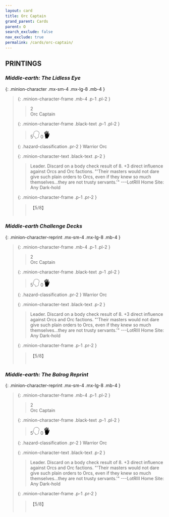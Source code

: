 ```yaml
---
layout: card
title: Orc Captain
grand_parent: Cards
parent: O
search_exclude: false
nav_exclude: true
permalink: /cards/orc-captain/
---
```


## PRINTINGS


### _Middle-earth: The Lidless Eye_

{: .minion-character .mx-sm-4 .mx-lg-8 .mb-4 }
> {: .minion-character-frame .mb-4 .p-1 .pl-2 }
> > <div class="hazard-mp">2</div>
> > <div class="card-name">Orc Captain</div>
>
> {: .minion-character-frame .black-text .p-1 .pl-2 }
> > 5![](/assets/images/mind.svg) 0![](/assets/images/di.svg)
>
> {: .hazard-classification .pr-2 }
> Warrior Orc
>
> {: .minion-character-text .black-text .p-2 }
> > Leader. Discard on a body check result of 8. +3 direct influence against Orcs and Orc factions.  "'Their masters would not dare give such plain orders to Orcs, even if they knew so much themselves...they are not trusty servants.'" ---LotRIII  Home Site: Any Dark-hold 
>
> {: .minion-character-frame .p-1 .pr-2 }
> > <div class="card-shield">【5/8】</div>
> > <div class="card-corruption-white">&nbsp;</div>

### _Middle-earth Challenge Decks_

{: .minion-character-reprint .mx-sm-4 .mx-lg-8 .mb-4 }
> {: .minion-character-frame .mb-4 .p-1 .pl-2 }
> > <div class="hazard-mp">2</div>
> > <div class="card-name">Orc Captain</div>
>
> {: .minion-character-frame .black-text .p-1 .pl-2 }
> > 5![](/assets/images/mind.svg) 0![](/assets/images/di.svg)
>
> {: .hazard-classification .pr-2 }
> Warrior Orc
>
> {: .minion-character-text .black-text .p-2 }
> > Leader. Discard on a body check result of 8. +3 direct influence against Orcs and Orc factions.  "'Their masters would not dare give such plain orders to Orcs, even if they knew so much themselves...they are not trusty servants.'" ---LotRIII  Home Site: Any Dark-hold 
>
> {: .minion-character-frame .p-1 .pr-2 }
> > <div class="card-shield">【5/8】</div>
> > <div class="card-corruption-white">&nbsp;</div>

### _Middle-earth: The Balrog Reprint_

{: .minion-character-reprint .mx-sm-4 .mx-lg-8 .mb-4 }
> {: .minion-character-frame .mb-4 .p-1 .pl-2 }
> > <div class="hazard-mp">2</div>
> > <div class="card-name">Orc Captain</div>
>
> {: .minion-character-frame .black-text .p-1 .pl-2 }
> > 5![](/assets/images/mind.svg) 0![](/assets/images/di.svg)
>
> {: .hazard-classification .pr-2 }
> Warrior Orc
>
> {: .minion-character-text .black-text .p-2 }
> > Leader. Discard on a body check result of 8. +3 direct influence against Orcs and Orc factions.  "'Their masters would not dare give such plain orders to Orcs, even if they knew so much themselves...they are not trusty servants.'" ---LotRIII  Home Site: Any Dark-hold 
>
> {: .minion-character-frame .p-1 .pr-2 }
> > <div class="card-shield">【5/8】</div>
> > <div class="card-corruption-white">&nbsp;</div>
